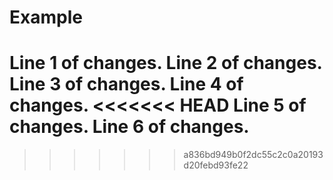 # Example
Line 1 of changes.
Line 2 of changes.
Line 3 of changes.
Line 4 of changes.
<<<<<<< HEAD
Line 5 of changes.
Line 6 of changes.
=======
>>>>>>> a836bd949b0f2dc55c2c0a20193d20febd93fe22

